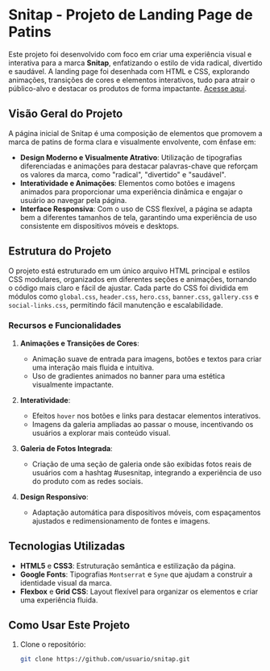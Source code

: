 # Snitap - Projeto de Landing Page de Patins

Este projeto foi desenvolvido com foco em criar uma experiência visual e interativa para a marca **Snitap**, enfatizando o estilo de vida radical, divertido e saudável. A landing page foi desenhada com HTML e CSS, explorando animações, transições de cores e elementos interativos, tudo para atrair o público-alvo e destacar os produtos de forma impactante.
[Acesse aqui](https://luizacosta92.github.io/projeto-lp-animations-transition/).
## Visão Geral do Projeto

A página inicial de Snitap é uma composição de elementos que promovem a marca de patins de forma clara e visualmente envolvente, com ênfase em:

- **Design Moderno e Visualmente Atrativo**: Utilização de tipografias diferenciadas e animações para destacar palavras-chave que reforçam os valores da marca, como "radical", "divertido" e "saudável".
- **Interatividade e Animações**: Elementos como botões e imagens animados para proporcionar uma experiência dinâmica e engajar o usuário ao navegar pela página.
- **Interface Responsiva**: Com o uso de CSS flexível, a página se adapta bem a diferentes tamanhos de tela, garantindo uma experiência de uso consistente em dispositivos móveis e desktops.

## Estrutura do Projeto

O projeto está estruturado em um único arquivo HTML principal e estilos CSS modulares, organizados em diferentes seções e animações, tornando o código mais claro e fácil de ajustar. Cada parte do CSS foi dividida em módulos como `global.css`, `header.css`, `hero.css`, `banner.css`, `gallery.css` e `social-links.css`, permitindo fácil manutenção e escalabilidade.

### Recursos e Funcionalidades

1. **Animações e Transições de Cores**:
   - Animação suave de entrada para imagens, botões e textos para criar uma interação mais fluida e intuitiva.
   - Uso de gradientes animados no banner para uma estética visualmente impactante.

2. **Interatividade**:
   - Efeitos `hover` nos botões e links para destacar elementos interativos.
   - Imagens da galeria ampliadas ao passar o mouse, incentivando os usuários a explorar mais conteúdo visual.

3. **Galeria de Fotos Integrada**:
   - Criação de uma seção de galeria onde são exibidas fotos reais de usuários com a hashtag #usesnitap, integrando a experiência de uso do produto com as redes sociais.

4. **Design Responsivo**:
   - Adaptação automática para dispositivos móveis, com espaçamentos ajustados e redimensionamento de fontes e imagens.

## Tecnologias Utilizadas

- **HTML5** e **CSS3**: Estruturação semântica e estilização da página.
- **Google Fonts**: Tipografias `Montserrat` e `Syne` que ajudam a construir a identidade visual da marca.
- **Flexbox** e **Grid CSS**: Layout flexível para organizar os elementos e criar uma experiência fluida.

## Como Usar Este Projeto

1. Clone o repositório:
   ```bash
   git clone https://github.com/usuario/snitap.git
